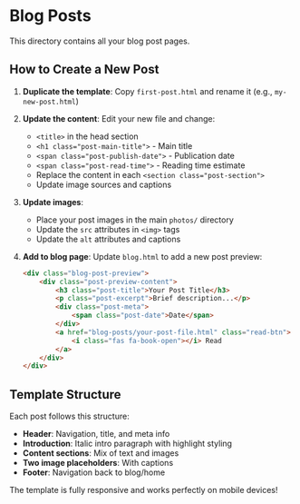 # Blog Posts

This directory contains all your blog post pages.

## How to Create a New Post

1. **Duplicate the template**: Copy `first-post.html` and rename it (e.g., `my-new-post.html`)

2. **Update the content**: Edit your new file and change:
   - `<title>` in the head section
   - `<h1 class="post-main-title">` - Main title
   - `<span class="post-publish-date">` - Publication date
   - `<span class="post-read-time">` - Reading time estimate
   - Replace the content in each `<section class="post-section">`
   - Update image sources and captions

3. **Update images**: 
   - Place your post images in the main `photos/` directory
   - Update the `src` attributes in `<img>` tags
   - Update the `alt` attributes and captions

4. **Add to blog page**: Update `blog.html` to add a new post preview:
   ```html
   <div class="blog-post-preview">
       <div class="post-preview-content">
           <h3 class="post-title">Your Post Title</h3>
           <p class="post-excerpt">Brief description...</p>
           <div class="post-meta">
               <span class="post-date">Date</span>
           </div>
           <a href="blog-posts/your-post-file.html" class="read-btn">
               <i class="fas fa-book-open"></i> Read
           </a>
       </div>
   </div>
   ```

## Template Structure

Each post follows this structure:
- **Header**: Navigation, title, and meta info
- **Introduction**: Italic intro paragraph with highlight styling
- **Content sections**: Mix of text and images
- **Two image placeholders**: With captions
- **Footer**: Navigation back to blog/home

The template is fully responsive and works perfectly on mobile devices!